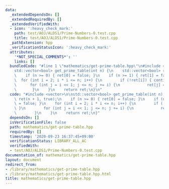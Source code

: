 ```yaml
---
data:
  _extendedDependsOn: []
  _extendedRequiredBy: []
  _extendedVerifiedWith:
  - icon: ':heavy_check_mark:'
    path: test/AOJ/ALDS1/Prime-Numbers-0.test.cpp
    title: test/AOJ/ALDS1/Prime-Numbers-0.test.cpp
  _pathExtension: hpp
  _verificationStatusIcon: ':heavy_check_mark:'
  attributes:
    '*NOT_SPECIAL_COMMENTS*': ''
    links: []
  bundledCode: "#line 1 \"mathematics/get-prime-table.hpp\"\n#include <vector>\n\n\
    std::vector<bool> get_prime_table(int n) {\n    std::vector<bool> ret(n + 1, true);\n\
    \    if (n >= 0) { ret[0] = false; }\n    if (n >= 1) { ret[1] = false; }\n  \
    \  for (int i = 2; i * i <= n; i++) {\n        if (!ret[i]) { continue; }\n  \
    \      for (int j = i << 1; j <= n; j += i) {\n            ret[j] = false;\n \
    \       }\n    }\n    return ret;\n}\n"
  code: "#include <vector>\n\nstd::vector<bool> get_prime_table(int n) {\n    std::vector<bool>\
    \ ret(n + 1, true);\n    if (n >= 0) { ret[0] = false; }\n    if (n >= 1) { ret[1]\
    \ = false; }\n    for (int i = 2; i * i <= n; i++) {\n        if (!ret[i]) { continue;\
    \ }\n        for (int j = i << 1; j <= n; j += i) {\n            ret[j] = false;\n\
    \        }\n    }\n    return ret;\n}"
  dependsOn: []
  isVerificationFile: false
  path: mathematics/get-prime-table.hpp
  requiredBy: []
  timestamp: '2020-09-23 16:37:45+09:00'
  verificationStatus: LIBRARY_ALL_AC
  verifiedWith:
  - test/AOJ/ALDS1/Prime-Numbers-0.test.cpp
documentation_of: mathematics/get-prime-table.hpp
layout: document
redirect_from:
- /library/mathematics/get-prime-table.hpp
- /library/mathematics/get-prime-table.hpp.html
title: mathematics/get-prime-table.hpp
---
```

